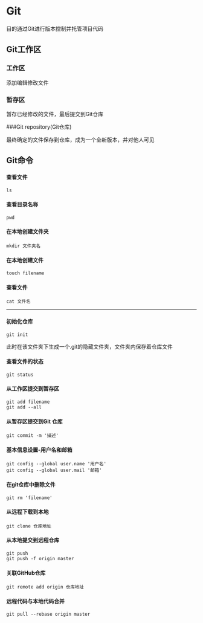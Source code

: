 # Git

目的通过Git进行版本控制并托管项目代码

## Git工作区

### 工作区

添加编辑修改文件

### 暂存区

暂存已经修改的文件，最后提交到Git仓库

###Git repository(Git仓库)

最终确定的文件保存到仓库，成为一个全新版本，并对他人可见

## Git命令

#### 查看文件

```
ls
```

#### 查看目录名称

```
pwd
```

#### 在本地创建文件夹

```
mkdir 文件夹名
```

#### 在本地创建文件

```
touch filename
```

#### 查看文件

```
cat 文件名
```





---

#### 初始化仓库

```
git init
```

此时在该文件夹下生成一个.git的隐藏文件夹，文件夹内保存着仓库文件

#### 查看文件的状态

```git
git status
```

#### 从工作区提交到暂存区

```
git add filename
git add --all
```

#### 从暂存区提交到Git 仓库

```
git commit -m '描述'
```

#### 基本信息设置-用户名和邮箱

```
git config --global user.name '用户名'
git config --global user.mail '邮箱'
```

#### 在git仓库中删除文件

```
git rm 'filename'
```

#### 从远程下载到本地

```
git clone 仓库地址
```

#### 从本地提交到远程仓库

```
git push
git push -f origin master
```



#### 关联GitHub仓库

```
git remote add origin 仓库地址
```

#### 远程代码与本地代码合并

```
git pull --rebase origin master
```

